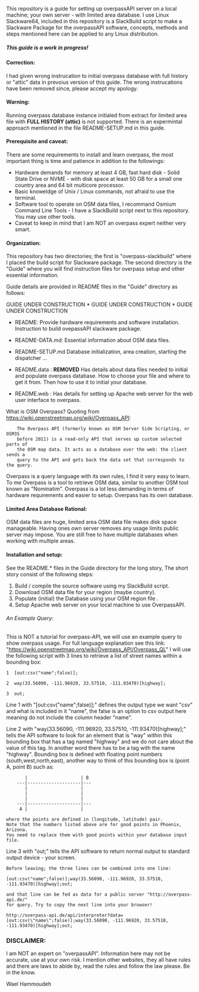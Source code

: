 This repository is a guide for setting up overpassAPI server on a local machine;
your own server - with limited area database. I use Linux Slackware64, included
in this repository is a SlackBuild script to make a Slackware Package for the
overpassAPI software, concepts, methods and steps mentioned here can be applied
to any Linux distribution.

##### This guide is a work in progress!

#### Correction:

I had given wrong instrucation to initial overpass database with full history or
"attic" data in prevoius version of this guide. The wrong instrucations have been
removed since, please accept my apology.

#### Warning:

Running overpass database instance initialed from extract for limited area file with
**FULL HISTORY (attic)** is not supported. There is an expermintal approach mentioned
in the file README-SETUP.md in this guide.

#### Prerequisite and caveat:

There are some requirements to install and learn overpass, the most important
thing is time and patience in addition to the followings:

  * Hardware demands for memory at least 4 GB, fast hard disk - Solid State Drive
     or NVME - with disk space at least 50 GB for a small one country area and 64
     bit multicore processor.
  * Basic knoweldge of Unix / Linux commands, not afraid to use the terminal.
  * Software tool to operate on OSM data files, I recommand Osmium Command
     Line Tools - I have a SlackBuild script next to this repository. You may use
     other tools.
  * Caveat to keep in mind that I am NOT an overpass expert neither very smart.

#### Organization:

This repository has two directories; the first is "overpass-slackbuild" where I
placed the build script for Slackware package. The second directory is the "Guide"
where you will find instruction files for overpass setup and other essential
information.

Guide details are provided in README files in the "Guide" directory as follows:

GUIDE UNDER CONSTRUCTION * GUIDE UNDER CONSTRUCTION * GUIDE UNDER CONSTRUCTION

* README:
   Provide hardware requirements and software installation.
   Instruction to build ovepassAPI slackware package.

* README-DATA.md:
     Essential information about OSM data files.

* README-SETUP.md
     Database initialization, area creation, starting the dispatcher ...

 * README.data : **REMOVED**
     Has details about data files needed to initial and populate overpass
   database. How to choose your file and where to get it from. Then how
   to use it to initial your database.

  * README.web :
      Has details for setting up Apache web server for the web user interface
    to overpass.


What is OSM Overpass? 
  Quoting from https://wiki.openstreetmap.org/wiki/Overpass_API:
```
    The Overpass API (formerly known as OSM Server Side Scripting, or OSM3S
    before 2011) is a read-only API that serves up custom selected parts of 
    the OSM map data. It acts as a database over the web: the client sends a 
    query to the API and gets back the data set that corresponds to the query.
```

Overpass is a query language with its own rules, I find it very easy to learn.
To me Overpass is a tool to retrieve OSM data, similar to another OSM tool 
known as "Nominatim". Overpass is a lot less demanding in terms of hardware
requirements and easier to setup. Overpass has its own database.

#### Limited Area Database Rational:

OSM data files are huge, limited area OSM data file makes disk space manageable.
Having ones own server removes any usage limits public server may impose.
You are still free to have multiple databases when working with multiple areas.

#### Installation and setup:

See the README.* files in the Guide directory for the long story, The short story
consist of the following steps:

1) Build / compile the source software using my SlackBuild script.
2) Download OSM data file for your region (maybe country).
3) Populate (initial) the Database using your OSM region file .
4) Setup Apache web server on your local machine to use OverpassAPI.

###### An Example Query:

  This is NOT a tutorial for overpass-API, we will use an example query to
  show overpass usage. For full language explanation see this link:
       "https://wiki.openstreetmap.org/wiki/Overpass_API/Overpass_QL"
   I will use the following script with 3 lines to retrieve a list of street
   names within a bounding box:
   
    1  [out:csv("name";false)];
    
    2  way(33.56090, -111.96920, 33.57510, -111.93470)[highway];
    
    3  out;
    
   Line 1 with "[out:csv("name";false)];" defines the output type we want "csv"
   and what is included in it "name", the false is an option to csv output here
   meaning do not include the column header "name".
   
   Line 2 with "way(33.56090, -111.96920, 33.57510, -111.93470)[highway];" tells
   the API software to look for an element that is "way" within this bounding box that
   has a tag named "highway" and we do not care about the value of this tag. In another
   word there has to be a tag with the name "highway".
   Bounding box is defined with floating point numbers (south,west,north,east),
   another way to think of this bounding box is (point A, point B) such as:
   
           |                    | B
        ---|--------------------|---
           |                    |
           |                    |
           |                    |
        ---|--------------------|---
         A |                    |
         
    where the points are defined in (longitude, latitude) pair.
    Note that the numbers listed above are for good points in Phoenix, Arizona.
    You need to replace them with good points within your database input file.
   
   Line 3 with "out;" tells the API software to return normal output to standard
   output device - your screen.
      
    Before leaving; the three lines can be combined into one line:
    
    [out:csv("name";false)];way(33.56090, -111.96920, 33.57510, -111.93470)[highway];out;
    
    and that line can be fed as data for a public server "http://overpass-api.de/"
    for query. Try to copy the next line into your browser!
```
http://overpass-api.de/api/interpreter?data=[out:csv(\"name\";false)];way(33.56090, -111.96920, 33.57510, -111.93470)[highway];out;
```

### DISCLAIMER:
I am NOT an expert on "overpassAPI". Information here may not be accurate, use
at your own risk. I mention other websites, they all have rules and there are laws
to abide by, read the rules and follow the law please. Be in the know.


Wael Hammoudeh

